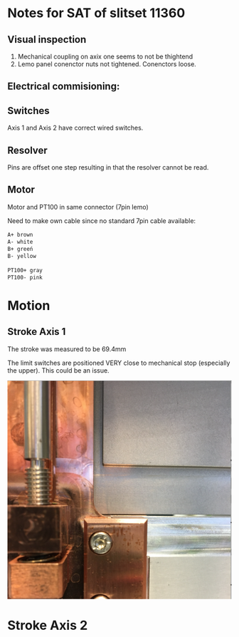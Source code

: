 # Notes for SAT of slitset 11360

## Visual inspection

1. Mechanical coupling on axix one seems to not be thightend
2. Lemo panel conenctor nuts not tightened. Conenctors loose.


## Electrical commisioning:

## Switches

Axis 1 and Axis 2 have correct wired switches.

## Resolver

Pins are offset one step resulting in that the resolver cannot be read.


## Motor
Motor and PT100 in same connector (7pin lemo)

Need to make own cable since no standard 7pin cable available:


```
A+ brown
A- white
B+ greeń
B- yellow

PT100+ gray
PT100- pink

```

# Motion

## Stroke Axis 1
The stroke was measured to be 69.4mm

The limit switches are positioned VERY close to mechanical stop (especially the upper). This could be an issue.

![Almost collision](tests/11360/11360_limit_close_to_mech.png)


# Stroke Axis 2


